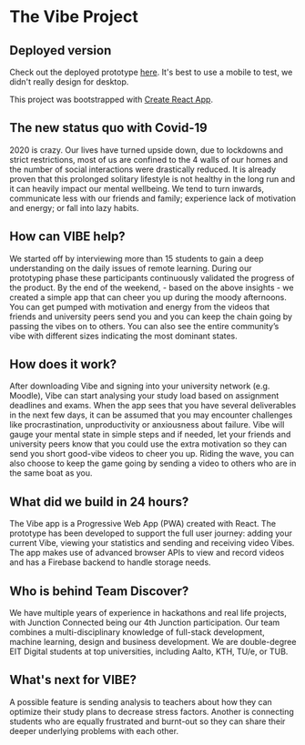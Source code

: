# The Vibe Project

## Deployed version
Check out the deployed prototype [here](https://getthevibe.today). It's best to use a mobile to test, we didn't really design for desktop.

This project was bootstrapped with [Create React App](https://github.com/facebook/create-react-app).

## The new status quo with Covid-19
2020 is crazy. Our lives have turned upside down, due to lockdowns and strict restrictions, most of us are confined to the 4 walls of our homes and the number of social interactions were drastically reduced. It is already proven that this prolonged solitary lifestyle is not healthy in the long run and it can heavily impact our mental wellbeing. We tend to turn inwards, communicate less with our friends and family; experience lack of motivation and energy; or fall into lazy habits. 

## How can VIBE help?
We started off by interviewing more than 15 students to gain a deep understanding on the daily issues of remote learning. During our prototyping phase these participants continuously validated the progress of the product.
By the end of the weekend, - based on the above insights - we created a simple app that can cheer you up during the moody afternoons. You can get pumped with motivation and energy from the videos that friends and university peers send you and you can keep the chain going by passing the vibes on to others. You can also see the entire community’s vibe with different sizes indicating the most dominant states.  

## How does it work?
After downloading Vibe and signing into your university network (e.g. Moodle), Vibe can start analysing your study load based on assignment deadlines and exams. When the app sees that you have several deliverables in the next few days, it can be assumed that you may encounter challenges like procrastination, unproductivity or anxiousness about failure. Vibe will gauge your mental state in simple steps and if needed, let your friends and university peers know that you could use the extra motivation so they can send you short good-vibe videos to cheer you up. Riding the wave, you can also choose to keep the game going by sending a video to others who are in the same boat as you. 

## What did we build in 24 hours?
The Vibe app is a Progressive Web App (PWA) created with React. The prototype has been developed to support the full user journey: adding your current Vibe, viewing your statistics and sending and receiving video Vibes. The app makes use of advanced browser APIs to view and record videos and has a Firebase backend to handle storage needs. 

## Who is behind Team Discover?
We have multiple years of experience in hackathons and real life projects, with Junction Connected being our 4th Junction participation. Our team combines a multi-disciplinary knowledge of full-stack development, machine learning, design and business development. We are double-degree EIT Digital students at top universities, including Aalto, KTH, TU/e, or TUB.

## What's next for VIBE?
A possible feature is sending analysis to teachers about how they can optimize their study plans to decrease stress factors. Another is connecting students who are equally frustrated and burnt-out so they can share their deeper underlying problems with each other.

